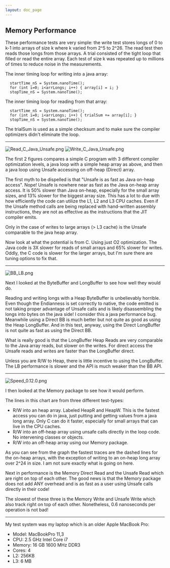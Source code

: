 ```yaml
---
layout: doc_page
---
```

<!--
    Licensed to the Apache Software Foundation (ASF) under one
    or more contributor license agreements.  See the NOTICE file
    distributed with this work for additional information
    regarding copyright ownership.  The ASF licenses this file
    to you under the Apache License, Version 2.0 (the
    "License"); you may not use this file except in compliance
    with the License.  You may obtain a copy of the License at

      http://www.apache.org/licenses/LICENSE-2.0

    Unless required by applicable law or agreed to in writing,
    software distributed under the License is distributed on an
    "AS IS" BASIS, WITHOUT WARRANTIES OR CONDITIONS OF ANY
    KIND, either express or implied.  See the License for the
    specific language governing permissions and limitations
    under the License.
-->
## Memory Performance

These performance tests are very simple: the write test stores longs of 0 to k-1 into arrays of size k where k varied from 2^5 to 2^26.
The read test then reads those longs from those arrays. A trial consisted of the tight loop that filled or read the entire array.
Each test of size k was repeated up to millions of times to reduce noise in the measurements.

The inner timing loop for writing into a java array:

      startTime_nS = System.nanoTime();
      for (int i=0; i<arrLongs; i++) { array[i] = i; }
      stopTime_nS = System.nanoTime();

The inner timing loop for reading from that array:

      startTime_nS = System.nanoTime();
      for (int i=0; i<arrLongs; i++) { trialSum += array[i]; }
      stopTime_nS = System.nanoTime();

The trialSum is used as a simple checksum and to make sure the compiler optimizers didn't eliminate the loop.

---
<img class="doc-img-full" src="{{site.docs_img_dir}}/memory/Read_C_Java_Unsafe.png" alt="Read_C_Java_Unsafe.png" />

<img class="doc-img-full" src="{{site.docs_img_dir}}/memory/Write_C_Java_Unsafe.png" alt="Write_C_Java_Unsafe.png" />

The first 2 figures compares a simple C program with 3 different compiler optimization levels, a java loop with a simple heap array as above, 
and then a java loop using Unsafe accessing on off-heap (Direct) array.

The first myth to be dispelled is that "Unsafe is as fast as Java on-heap access". Nope!
Unsafe is nowhere near as fast as the Java on-heap array access. 
It is 50% slower than Java on-heap, especially for the small array sizes, and 13% slower for the biggest array size. 
This has a lot to due with how efficiently the code can utilize the L1, L2 and L3 CPU caches.
Even if the Unsafe method calls are being replaced with hand-written assembly instructions, 
they are not as effective as the instructions that the JIT compiler emits.

Only in the case of writes to large arrays (> L3 cache) is the Unsafe comparable to the java heap array.

Now look at what the potential is from C. Using just O2 optimization.
The Java code is 3X slower for reads of small arrays and 65% slower for writes.
Oddly, the C code is slower for the larger arrays, but I'm sure there are tuning options to fix that.

---
<img class="doc-img-full" src="{{site.docs_img_dir}}/memory/BB_LB.png" alt="BB_LB.png" />

Next I looked at the ByteBuffer and LongBuffer to see how well they would do.

Reading and writing longs with a Heap ByteBuffer is unbelievably horrible. 
Even though the Endianness is set correctly to native, the code emitted is not taking proper advantage of
Unsafe calls and is likely disassembling the longs into bytes on the java side! 
I consider this a java performance bug.  Meanwhile using a Direct BB is much better but not quite as
good as using the Heap LongBuffer. And in this test, anyway, using the Direct LongBuffer is not quite as 
fast as using the Direct BB. 

What is really good is that the LongBuffer Heap Reads are very comparable to the Java array reads,
but slower on the writes.
For direct access the Unsafe reads and writes are faster than the LongBuffer direct.

Unless you are R/W to Heap, there is little incentive to using the LongBuffer. The LB performance is 
slower and the API is much weaker than the BB API.

---
<img class="doc-img-full" src="{{site.docs_img_dir}}/memory/Speed_0.12.0.png" alt="Speed_0.12.0.png" />

I then looked at the Memory package to see how it would perform.

The lines in this chart are from three different test-types:

- R/W into an heap array. Labeled HeapR and HeapW. This is the fastest access you can do in java, just putting and getting values from a java long array. Only C can do it faster, especially for small arrays that can live in the CPU caches.
- R/W into an off-heap array using unsafe calls directly in the loop code. No intervening classes or objects.
- R/W into an off-heap array using our Memory package. 

As you can see from the graph the fastest traces are the dashed lines for the on-heap arrays, with the exception of writing to an on-heap long array over 2^24 in size.  I am not sure exactly what is going on here.

Next in performance is the Memory Direct Read and the Unsafe Read which are right on top of each other. The good news is that the Memory package does not add ANY overhead and is as fast as a user using Unsafe calls directly in their code! 

The slowest of these three is the Memory Write and Unsafe Write which also track right on top of each other.  Nonetheless, 0.6 nanoseconds per operation is not bad!

---
My test system was my laptop which is an older Apple MacBook Pro:

- Model: MacBookPro 11,3
- CPU: 2.5 GHz Intel Core i7
- Memory: 16 GB 1600 MHz DDR3
- Cores: 4
- L2: 256KB
- L3: 6 MB 




